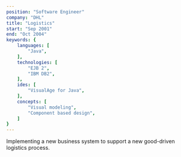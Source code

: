 ```yaml
---
position: "Software Engineer"
company: "DHL"
title: "Logistics"
start: "Sep 2001"
end: "Oct 2004"
keywords: {
    languages: [
        "Java",
    ],
    technologies: [
        "EJB 2",
        "IBM DB2",
    ],
    ides: [
        "VisualAge for Java",
    ],
    concepts: [
        "Visual modeling",
        "Component based design",
    ]
}
---
```


Implementing a new business system to support a new good-driven logistics process.



